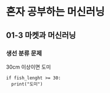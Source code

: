 # 혼자 공부하는 머신러닝

## 01-3 마켓과 머신러닝

### 생선 분류 문제
30cm 이상이면 도미
```python:01-3
if fish_lenght >= 30:
  print("도미")
```
